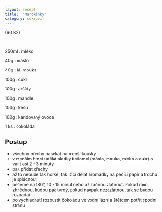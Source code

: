 ```yaml
---
layout: recept
title:  "Marokánky"
category: cukroví
---
```


(60 KS)

<br>

<div class="ingredience" markdown="1">

250ml
: mléko

40g
: máslo

40g
: hl. mouka

100g
: cukr

100g
: aršídy

100g
: mandle

100g
: kešu

100g
: kandovaný ovoce

1 ks
: čokoláda
 
</div>

## Postup

<div class="postup" markdown="1">

- všechny ořechy nasekat na menší kousky
- v menším hrnci udělat sladký bešamel (máslo, mouka, mléko a cukr) a vařit asi 2 - 3 minuty
- pak přidat ořechy
- až to nebude tak horké, tak lžící dělat hromádky na pečící papír a trochu je splácnout
- pečeme na 180°, 10 - 15 minut nebo až začnou zlátnout. Pokud moc zhnědnou, budou pak tvrdý, pokud naopak nezezlatnou, tak se budou rozpadat
- po vychladnutí rozpustít čokoládu ve vodní lázni a štětcem potřít spodní stranu

</div>
